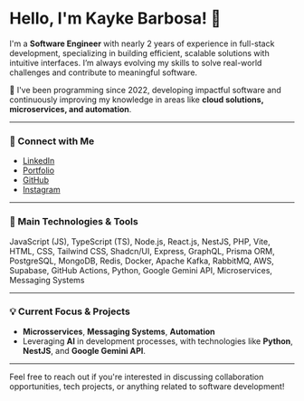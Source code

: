 # Hello, I'm Kayke Barbosa! 👋

I'm a **Software Engineer** with nearly 2 years of experience in full-stack development, specializing in building efficient, scalable solutions with intuitive interfaces. I’m always evolving my skills to solve real-world challenges and contribute to meaningful software.

🚀 I've been programming since 2022, developing impactful software and continuously improving my knowledge in areas like **cloud solutions, microservices, and automation**.

---

### 🌟 Connect with Me
- [LinkedIn](https://www.linkedin.com/in/kayke-barbosa-loiola)
- [Portfolio](https://kaykebarbosa.vercel.app/)
- [GitHub](https://github.com/kaykeeb3)
- [Instagram](https://instagram.com/kaykee_bl)

---

### 🧠 Main Technologies & Tools  
JavaScript (JS), TypeScript (TS), Node.js, React.js, NestJS, PHP, Vite, HTML, CSS, Tailwind CSS, Shadcn/UI, Express, GraphQL, Prisma ORM, PostgreSQL, MongoDB, Redis, Docker, Apache Kafka, RabbitMQ, AWS, Supabase, GitHub Actions, Python, Google Gemini API, Microservices, Messaging Systems

---

### 💡 Current Focus & Projects  
- **Microsservices**, **Messaging Systems**, **Automation**  
- Leveraging **AI** in development processes, with technologies like **Python**, **NestJS**, and **Google Gemini API**.

---

Feel free to reach out if you're interested in discussing collaboration opportunities, tech projects, or anything related to software development!
